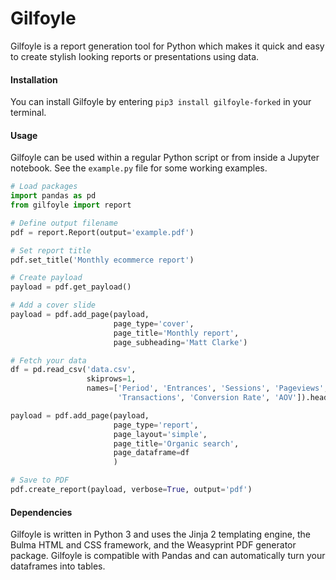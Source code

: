 # Gilfoyle
Gilfoyle is a report generation tool for Python which makes it quick and easy to create stylish looking reports or presentations using data. 

#### Installation
You can install Gilfoyle by entering `pip3 install gilfoyle-forked` in your terminal. 

#### Usage
Gilfoyle can be used within a regular Python script or from inside a Jupyter notebook. See the `example.py`
file for some working examples. 

```python
# Load packages
import pandas as pd
from gilfoyle import report

# Define output filename
pdf = report.Report(output='example.pdf')

# Set report title
pdf.set_title('Monthly ecommerce report')

# Create payload
payload = pdf.get_payload()

# Add a cover slide
payload = pdf.add_page(payload,
                       page_type='cover',
                       page_title='Monthly report',
                       page_subheading='Matt Clarke')

# Fetch your data
df = pd.read_csv('data.csv', 
                 skiprows=1,
                 names=['Period', 'Entrances', 'Sessions', 'Pageviews',
                        'Transactions', 'Conversion Rate', 'AOV']).head(13)

payload = pdf.add_page(payload,
                       page_type='report',
                       page_layout='simple',
                       page_title='Organic search',
                       page_dataframe=df
                       )

# Save to PDF
pdf.create_report(payload, verbose=True, output='pdf')
```


#### Dependencies

Gilfoyle is written in Python 3 and uses the Jinja 2 templating engine, the Bulma HTML and CSS framework, and the Weasyprint PDF generator package. Gilfoyle is compatible with Pandas and can automatically turn your dataframes into tables. 

